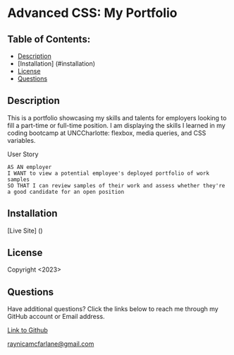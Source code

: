 # Advanced CSS: My Portfolio

## Table of Contents:
  - [Description](#description)
  - [Installation] (#installation)
  - [License](#license)
  - [Questions](#questions)

## Description

This is a portfolio showcasing my skills and talents for employers looking to fill a part-time or full-time position. 
I am displaying the skills I learned in my coding bootcamp at UNCCharlotte: flexbox, media queries, and CSS variables. 

User Story

```
AS AN employer
I WANT to view a potential employee's deployed portfolio of work samples
SO THAT I can review samples of their work and assess whether they're a good candidate for an open position
```

## Installation
[Live Site] ()

## License
Copyright <2023> <Raynica McFarlane>

## Questions

Have additional questions? Click the links below to reach me through my GitHub account or Email address.

[Link to Github](https://github.com/raymcfarlane)

<a href="mailto:raynicamcfarlane@gmail.com">raynicamcfarlane@gmail.com</a>